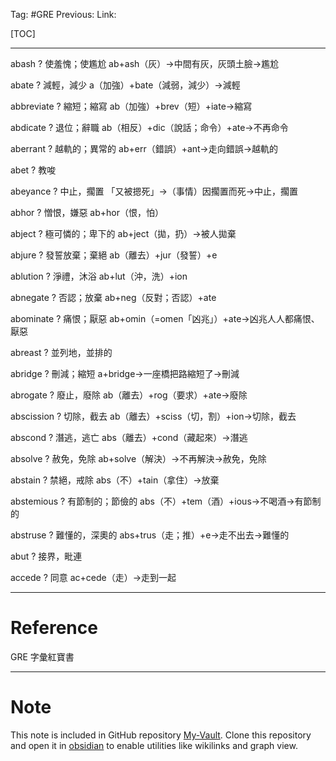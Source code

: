 Tag: #GRE
Previous: 
Link: 

[TOC]

---

abash
?
使羞愧；使尷尬
ab+ash（灰）->中間有灰，灰頭土臉->尷尬
<!--SR:!2023-09-24,1,190-->

abate
?
減輕，減少
a（加強）+bate（減弱，減少）->減輕
<!--SR:!2023-09-24,1,190-->

abbreviate
?
縮短；縮寫
ab（加強）+brev（短）+iate->縮寫
<!--SR:!2023-09-24,1,190-->

abdicate
?
退位；辭職
ab（相反）+dic（說話；命令）+ate->不再命令
<!--SR:!2023-09-24,1,190-->

aberrant
?
越軌的；異常的
ab+err（錯誤）+ant->走向錯誤->越軌的
<!--SR:!2023-09-24,1,190-->

abet
?
教唆
<!--SR:!2023-09-24,1,190-->

abeyance
?
中止，擱置
「又被摁死」->（事情）因擱置而死->中止，擱置
<!--SR:!2023-09-24,1,190-->

abhor
?
憎恨，嫌惡
ab+hor（恨，怕）
<!--SR:!2023-09-24,1,190-->

abject
?
極可憐的；卑下的
ab+ject（拋，扔）->被人拋棄
<!--SR:!2023-09-24,1,190-->

abjure
?
發誓放棄；棄絕
ab（離去）+jur（發誓）+e
<!--SR:!2023-09-24,1,179-->

ablution
?
淨禮，沐浴
ab+lut（沖，洗）+ion
<!--SR:!2023-09-24,1,179-->

abnegate
?
否認；放棄
ab+neg（反對；否認）+ate
<!--SR:!2023-09-25,2,239-->

abominate
?
痛恨；厭惡
ab+omin（=omen「凶兆」）+ate->凶兆人人都痛恨、厭惡
<!--SR:!2023-09-24,1,179-->

abreast
?
並列地，並排的
<!--SR:!2023-10-04,11,279-->

abridge
?
刪減；縮短
a+bridge->一座橋把路縮短了->刪減
<!--SR:!2023-09-25,2,239-->

abrogate
?
廢止，廢除
ab（離去）+rog（要求）+ate->廢除
<!--SR:!2023-09-24,1,188-->

abscission
?
切除，截去
ab（離去）+sciss（切，割）+ion->切除，截去
<!--SR:!2023-09-26,3,226-->

abscond
?
潛逃，逃亡
abs（離去）+cond（藏起來）->潛逃
<!--SR:!2023-09-24,1,188-->

absolve
?
赦免，免除
ab+solve（解決）->不再解決->赦免，免除
<!--SR:!2023-09-24,2,228-->

abstain
?
禁絕，戒除
abs（不）+tain（拿住）->放棄
<!--SR:!2023-09-24,1,189-->

abstemious
?
有節制的；節儉的
abs（不）+tem（酒）+ious->不喝酒->有節制的
<!--SR:!2023-09-24,1,195-->

abstruse
?
難懂的，深奧的
abs+trus（走；推）+e->走不出去->難懂的
<!--SR:!2023-09-24,1,195-->

abut
?
接界，毗連
<!--SR:!2023-09-26,3,235-->

accede
?
同意
ac+cede（走）->走到一起
<!--SR:!2023-09-26,3,235-->

---

# Reference

GRE 字彙紅寶書

---

# Note

This note is included in GitHub repository [My-Vault](https://github.com/LittleD3092/My-Vault.git). Clone this repository and open it in [obsidian](https://obsidian.md/) to enable utilities like wikilinks and graph view.